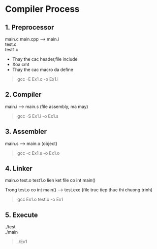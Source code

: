 # Compiler Process

## 1. Preprocessor
main.c       main.cpp   --> main.i  
test.c  
test1.c

- Thay the cac header,file include
- Xoa cmt
- Thay the cac macro da define

> gcc -E Ex1.c -o Ex1.i

## 2. Compiler
main.i --> main.s (file assembly, ma may)

> gcc -S Ex1.i -o Ex1.s

## 3. Assembler
main.s --> main.o (object)

> gcc -c Ex1.s -o Ex1.o

## 4. Linker
main.o   test.o  test1.o 
lien ket file co int main()

Trong test.o co int main() --> test.exe (file truc tiep thuc thi chuong trinh)

> gcc Ex1.o test.o -o Ex1

## 5. Execute
./test  
./main

> ./Ex1